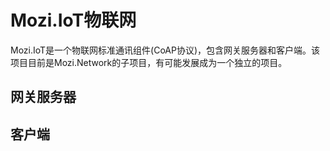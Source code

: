 ﻿# Mozi.IoT物联网
Mozi.IoT是一个物联网标准通讯组件(CoAP协议)，包含网关服务器和客户端。该项目目前是Mozi.Network的子项目，有可能发展成为一个独立的项目。

## 网关服务器

## 客户端